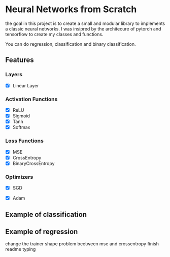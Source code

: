 # Neural Networks from Scratch

the goal in this project is to create a small and modular library to implements 
a classic neural networks. I was insipred by the architecure of pytorch and tensorflow
to create my classes and functions.

You can do regression, classification and binary classification.

## Features
### Layers
- [x] Linear Layer

### Activation Functions
- [x] ReLU
- [x] Sigmoid
- [x] Tanh
- [x] Softmax

### Loss Functions
- [x] MSE
- [x] CrossEntropy
- [x] BinaryCrossEntropy

### Optimizers
- [x] SGD
- [x] Adam


## Example of classification


## Example of regression


change the trainer
shape problem beetween mse and crossentropy
finish readme
typing




